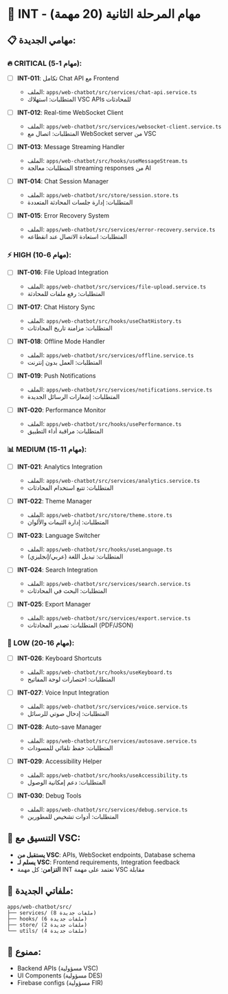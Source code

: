 # 🔗 INT - مهام المرحلة الثانية (20 مهمة)

## 📋 مهامي الجديدة:

### 🔥 CRITICAL (مهام 1-5):
- [ ] **INT-011**: تكامل Chat API مع Frontend
  - الملف: `apps/web-chatbot/src/services/chat-api.service.ts`
  - المتطلبات: استهلاك VSC APIs للمحادثات

- [ ] **INT-012**: Real-time WebSocket Client
  - الملف: `apps/web-chatbot/src/services/websocket-client.service.ts`
  - المتطلبات: اتصال مع WebSocket server من VSC

- [ ] **INT-013**: Message Streaming Handler
  - الملف: `apps/web-chatbot/src/hooks/useMessageStream.ts`
  - المتطلبات: معالجة streaming responses من AI

- [ ] **INT-014**: Chat Session Manager
  - الملف: `apps/web-chatbot/src/store/session.store.ts`
  - المتطلبات: إدارة جلسات المحادثة المتعددة

- [ ] **INT-015**: Error Recovery System
  - الملف: `apps/web-chatbot/src/services/error-recovery.service.ts`
  - المتطلبات: استعادة الاتصال عند انقطاعه

### ⚡ HIGH (مهام 6-10):
- [ ] **INT-016**: File Upload Integration
  - الملف: `apps/web-chatbot/src/services/file-upload.service.ts`
  - المتطلبات: رفع ملفات للمحادثة

- [ ] **INT-017**: Chat History Sync
  - الملف: `apps/web-chatbot/src/hooks/useChatHistory.ts`
  - المتطلبات: مزامنة تاريخ المحادثات

- [ ] **INT-018**: Offline Mode Handler
  - الملف: `apps/web-chatbot/src/services/offline.service.ts`
  - المتطلبات: العمل بدون إنترنت

- [ ] **INT-019**: Push Notifications
  - الملف: `apps/web-chatbot/src/services/notifications.service.ts`
  - المتطلبات: إشعارات الرسائل الجديدة

- [ ] **INT-020**: Performance Monitor
  - الملف: `apps/web-chatbot/src/hooks/usePerformance.ts`
  - المتطلبات: مراقبة أداء التطبيق

### 📊 MEDIUM (مهام 11-15):
- [ ] **INT-021**: Analytics Integration
  - الملف: `apps/web-chatbot/src/services/analytics.service.ts`
  - المتطلبات: تتبع استخدام المحادثات

- [ ] **INT-022**: Theme Manager
  - الملف: `apps/web-chatbot/src/store/theme.store.ts`
  - المتطلبات: إدارة الثيمات والألوان

- [ ] **INT-023**: Language Switcher
  - الملف: `apps/web-chatbot/src/hooks/useLanguage.ts`
  - المتطلبات: تبديل اللغة (عربي/إنجليزي)

- [ ] **INT-024**: Search Integration
  - الملف: `apps/web-chatbot/src/services/search.service.ts`
  - المتطلبات: البحث في المحادثات

- [ ] **INT-025**: Export Manager
  - الملف: `apps/web-chatbot/src/services/export.service.ts`
  - المتطلبات: تصدير المحادثات (PDF/JSON)

### 🔧 LOW (مهام 16-20):
- [ ] **INT-026**: Keyboard Shortcuts
  - الملف: `apps/web-chatbot/src/hooks/useKeyboard.ts`
  - المتطلبات: اختصارات لوحة المفاتيح

- [ ] **INT-027**: Voice Input Integration
  - الملف: `apps/web-chatbot/src/services/voice.service.ts`
  - المتطلبات: إدخال صوتي للرسائل

- [ ] **INT-028**: Auto-save Manager
  - الملف: `apps/web-chatbot/src/services/autosave.service.ts`
  - المتطلبات: حفظ تلقائي للمسودات

- [ ] **INT-029**: Accessibility Helper
  - الملف: `apps/web-chatbot/src/hooks/useAccessibility.ts`
  - المتطلبات: دعم إمكانية الوصول

- [ ] **INT-030**: Debug Tools
  - الملف: `apps/web-chatbot/src/services/debug.service.ts`
  - المتطلبات: أدوات تشخيص للمطورين

## 🔄 التنسيق مع VSC:
- **يستقبل من VSC**: APIs, WebSocket endpoints, Database schema
- **يسلم لـ VSC**: Frontend requirements, Integration feedback
- **التزامن**: كل مهمة INT تعتمد على مهمة VSC مقابلة

## 📁 ملفاتي الجديدة:
```
apps/web-chatbot/src/
├── services/ (8 ملفات جديدة)
├── hooks/ (6 ملفات جديدة)
├── store/ (2 ملفات جديدة)
└── utils/ (4 ملفات جديدة)
```

## 🚫 ممنوع:
- Backend APIs (مسؤولية VSC)
- UI Components (مسؤولية DES)
- Firebase configs (مسؤولية FIR)